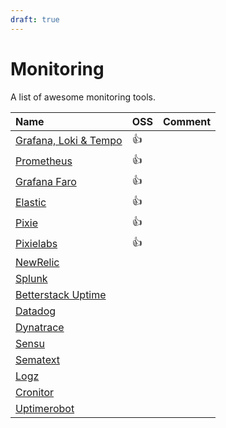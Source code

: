 ```yaml
---
draft: true
---
```


# Monitoring

A list of awesome monitoring tools.

| Name                                                        | OSS  | Comment |
| :---------------------------------------------------------- | :--- | :------ |
| [Grafana, Loki & Tempo](https://grafana.com/)               | :+1: |         |
| [Prometheus](https://prometheus.io/)                        | :+1: |         |
| [Grafana Faro](https://grafana.com/oss/faro/)               | :+1: |         |
| [Elastic](https://www.elastic.co/platform/)                 | :+1: |         |
| [Pixie](https://px.dev/)                                    | :+1: |         |
| [Pixielabs](https://pixielabs.ai/)                          | :+1: |         |
| [NewRelic](https://newrelic.com/)                           |      |         |
| [Splunk](https://www.splunk.com/)                           |      |         |
| [Betterstack Uptime](https://betterstack.com/better-uptime) |      |         |
| [Datadog](https://www.datadoghq.com/)                       |      |         |
| [Dynatrace](https://www.dynatrace.de/)                      |      |         |
| [Sensu](https://sensu.io/)                                  |      |         |
| [Sematext](https://sematext.com/)                           |      |         |
| [Logz](https://logz.io/)                                    |      |         |
| [Cronitor](https://cronitor.io/)                            |      |         |
| [Uptimerobot](https://uptimerobot.com/)                     |      |         |
